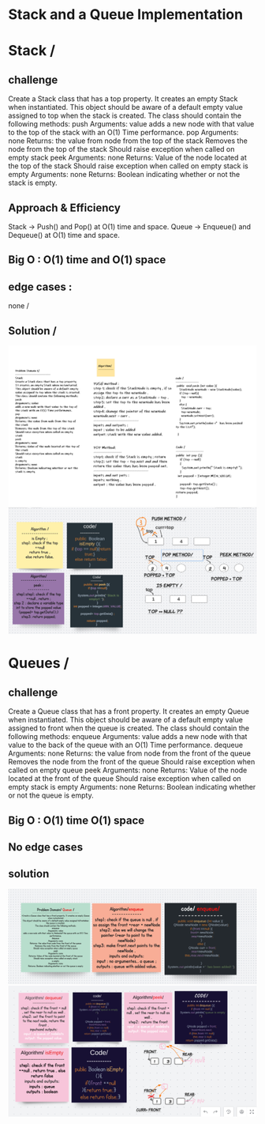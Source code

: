 # Stack and a Queue Implementation
# Stack /
## challenge 
Create a Stack class that has a top property. It creates an empty Stack when instantiated.
This object should be aware of a default empty value assigned to top when the stack is created.
The class should contain the following methods:
push
Arguments: value
adds a new node with that value to the top of the stack with an O(1) Time performance.
pop
Arguments: none
Returns: the value from node from the top of the stack
Removes the node from the top of the stack
Should raise exception when called on empty stack
peek
Arguments: none
Returns: Value of the node located at the top of the stack
Should raise exception when called on empty stack
is empty
Arguments: none
Returns: Boolean indicating whether or not the stack is empty.
## Approach & Efficiency
Stack -> Push() and Pop() at O(1) time and space.
Queue -> Enqueue() and Dequeue() at O(1) time and space.
## Big O : O(1) time and O(1) space 
## edge cases :
none /
## Solution /
![img](assets/stack1.png)
![img](assets/stack2.png)

# Queues /
## challenge 
Create a Queue class that has a front property. It creates an empty Queue when instantiated.
This object should be aware of a default empty value assigned to front when the queue is created.
The class should contain the following methods:
enqueue
Arguments: value
adds a new node with that value to the back of the queue with an O(1) Time performance.
dequeue
Arguments: none
Returns: the value from node from the front of the queue
Removes the node from the front of the queue
Should raise exception when called on empty queue
peek
Arguments: none
Returns: Value of the node located at the front of the queue
Should raise exception when called on empty stack
is empty
Arguments: none
Returns: Boolean indicating whether or not the queue is empty.

## Big O : O(1) time O(1) space 
## No edge cases 
## solution 
![img](assets/q1.png)
![img](assets/q2.png)

